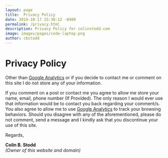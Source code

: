 ```yaml
---
layout: page
title:  Privacy Policy
date: 2019-10-17 15:30:12 -0400
permalink: /privacy.html
description: Privacy Policy for colinstodd.com
image: images/pages/code-laptop.png
author: cbstodd
---
```


# Privacy Policy

Other than <a href="https://analytics.google.com/" target="_blank" rel="noopener">Google Analytics</a> or if you decide to contact me or comment on this site I do not store any of your information.

If you comment on a post or contact me you agree to allow me store your name, email, phone number (If Provided). The only reason I would ever use that information would be to contact you back regarding your comment/s. You also agree to allow me to use <a href="https://analytics.google.com/" target="_blank" rel="noopener">Google Analytics</a> to track your browsing behaviors. Should you disagree with any of the aforementioned, please do not comment, send a message and I kindly ask that you discontinue your use of this site.

Regards,

**Colin B. Stodd** <br/>
*(Owner of this website and domain)*
